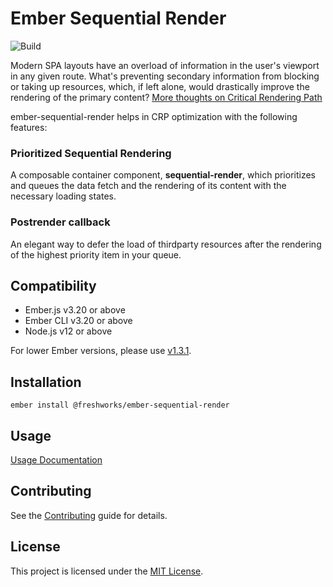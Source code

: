 Ember Sequential Render
==============================================================================

![Build](https://github.com/freshworks/ember-sequential-render/workflows/Build/badge.svg?branch=main)


Modern SPA layouts have an overload of information in the user's viewport in any given route. What's preventing secondary information from blocking or taking up resources, which, if left alone, would drastically improve the rendering of the primary content? 
[More thoughts on Critical Rendering Path](https://developers.google.com/web/fundamentals/performance/critical-rendering-path)

ember-sequential-render helps in CRP optimization with the following features:

### Prioritized Sequential Rendering

A composable container component, **sequential-render**, which prioritizes and queues the data fetch and the rendering of its content with the necessary loading states.

### Postrender callback

An elegant way to defer the load of thirdparty resources after the rendering of the highest priority item in your queue.


Compatibility
------------------------------------------------------------------------------

* Ember.js v3.20 or above
* Ember CLI v3.20 or above
* Node.js v12 or above

For lower Ember versions, please use [v1.3.1](https://freshworks.github.io/ember-sequential-render/versions/v1.3.1/).


Installation
------------------------------------------------------------------------------

```
ember install @freshworks/ember-sequential-render
```


Usage
------------------------------------------------------------------------------
[Usage Documentation](https://freshworks.github.io/ember-sequential-render)

Contributing
------------------------------------------------------------------------------

See the [Contributing](CONTRIBUTING.md) guide for details.


License
------------------------------------------------------------------------------

This project is licensed under the [MIT License](LICENSE.md).
